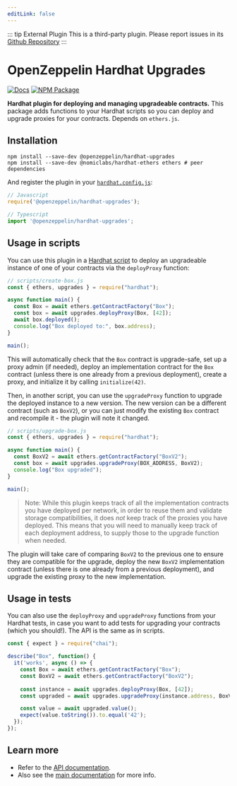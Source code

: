 ```yaml
---
editLink: false
---
```



::: tip External Plugin
This is a third-party plugin. Please report issues in its [Github Repository](https://github.com/OpenZeppelin/openzeppelin-upgrades/tree/master/packages/plugin-hardhat)
:::

# OpenZeppelin Hardhat Upgrades

[![Docs](https://img.shields.io/badge/docs-%F0%9F%93%84-blue)](https://docs.openzeppelin.com/upgrades-plugins/hardhat-upgrades)
[![NPM Package](https://img.shields.io/npm/v/@openzeppelin/hardhat-upgrades.svg)](https://www.npmjs.org/package/@openzeppelin/hardhat-upgrades)

**Hardhat plugin for deploying and managing upgradeable contracts.** This package adds functions to your Hardhat scripts so you can deploy and upgrade proxies for your contracts. Depends on `ethers.js`.

## Installation

```
npm install --save-dev @openzeppelin/hardhat-upgrades
npm install --save-dev @nomiclabs/hardhat-ethers ethers # peer dependencies
```

And register the plugin in your [`hardhat.config.js`](https://hardhat.org/config/):

```js
// Javascript
require('@openzeppelin/hardhat-upgrades');

// Typescript
import '@openzeppelin/hardhat-upgrades';
```

## Usage in scripts

You can use this plugin in a [Hardhat script](https://hardhat.org/guides/scripts.html) to deploy an upgradeable instance of one of your contracts via the `deployProxy` function:

```js
// scripts/create-box.js
const { ethers, upgrades } = require("hardhat");

async function main() {
  const Box = await ethers.getContractFactory("Box");
  const box = await upgrades.deployProxy(Box, [42]);
  await box.deployed();
  console.log("Box deployed to:", box.address);
}

main();
```

This will automatically check that the `Box` contract is upgrade-safe, set up a proxy admin (if needed), deploy an implementation contract for the `Box` contract (unless there is one already from a previous deployment), create a proxy, and initialize it by calling `initialize(42)`.

Then, in another script, you can use the `upgradeProxy` function to upgrade the deployed instance to a new version. The new version can be a different contract (such as `BoxV2`), or you can just modify the existing `Box` contract and recompile it - the plugin will note it changed.

```js
// scripts/upgrade-box.js
const { ethers, upgrades } = require("hardhat");

async function main() {
  const BoxV2 = await ethers.getContractFactory("BoxV2");
  const box = await upgrades.upgradeProxy(BOX_ADDRESS, BoxV2);
  console.log("Box upgraded");
}

main();
```

> Note: While this plugin keeps track of all the implementation contracts you have deployed per network, in order to reuse them and validate storage compatibilities, it does _not_ keep track of the proxies you have deployed. This means that you will need to manually keep track of each deployment address, to supply those to the upgrade function when needed.

The plugin will take care of comparing `BoxV2` to the previous one to ensure they are compatible for the upgrade, deploy the new `BoxV2` implementation contract (unless there is one already from a previous deployment), and upgrade the existing proxy to the new implementation.

## Usage in tests

You can also use the `deployProxy` and `upgradeProxy` functions from your Hardhat tests, in case you want to add tests for upgrading your contracts (which you should!). The API is the same as in scripts.

```js
const { expect } = require("chai");

describe("Box", function() {
  it('works', async () => {
    const Box = await ethers.getContractFactory("Box");
    const BoxV2 = await ethers.getContractFactory("BoxV2");
  
    const instance = await upgrades.deployProxy(Box, [42]);
    const upgraded = await upgrades.upgradeProxy(instance.address, BoxV2);

    const value = await upgraded.value();
    expect(value.toString()).to.equal('42');
  });
});
```

## Learn more
* Refer to the [API documentation](https://docs.openzeppelin.com/upgrades-plugins/api-hardhat-upgrades).
* Also see the [main documentation](https://docs.openzeppelin.com/upgrades-plugins) for more info.
